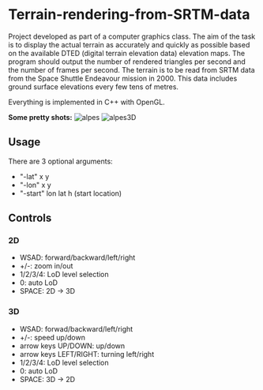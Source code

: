 # Terrain-rendering-from-SRTM-data
Project developed as part of a computer graphics class.
The aim of the task is to display the actual terrain as accurately and quickly as possible based on the available DTED (digital terrain elevation data) elevation maps. The program should output the number of rendered triangles per second and the number of frames per second.
The terrain is to be read from SRTM data from the Space Shuttle Endeavour mission in 2000. This data includes ground surface elevations every few tens of metres.

Everything is implemented in C++ with OpenGL.

**Some pretty shots:**
![alpes](https://github.com/user-attachments/assets/0688fa8a-9578-41f2-af06-882c3c24daa5)
![alpes3D](https://github.com/user-attachments/assets/539e0bce-72b3-43be-930c-9927adf21525)

## Usage
There are 3 optional arguments:
* "-lat" x y
* "-lon" x y
* "-start" lon lat h (start location)

## Controls
### 2D
* WSAD: forward/backward/left/right
* +/-: zoom in/out
* 1/2/3/4: LoD level selection
* 0: auto LoD
* SPACE: 2D -> 3D

### 3D
* WSAD: forwad/backward/left/right
* +/-: speed up/down
* arrow keys UP/DOWN: up/down
* arrow keys LEFT/RIGHT: turning left/right
* 1/2/3/4: LoD level selection
* 0: auto LoD
* SPACE: 3D -> 2D
